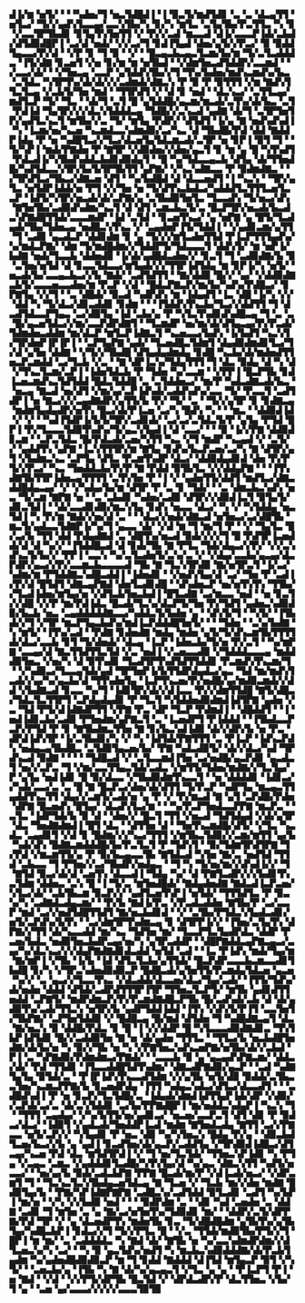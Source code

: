 ▟▐▞▆▝▅▜▞▝▝▝▚▟▅▞▜▝▅▃▜▟█▟▐▝▐▝▉▃▜▞▆▟▜▟▊▝▃▝▃▝▟▃▄▜▜▝▅▜▃▞▝▜▞▞▄▟▚▜▃▃▄▞▃▃▚▜▙▞▚▝▊▞▚▝▆▜▃▝▃▜▄▜▙▞▛▃▜▜▃▝▚▝▊▝▞▃▃▜▛▜▙▟▊▝▊▜▄▜▚▜▅▜▜▝▞▝▛▞▞▃▟▝▆▃▃▟▝▟▐▞▃▃▃▛▐▟▞▃▙▟▞▟▜▟▉▟█▛▐▝▃▞▟▝▅▟▞▝▞▞▃▞▜▝▊▟▐▜▄▟▝▟▅▞▄▜▞▞▛▃▞▝▉▝▉▟▟▜▄▃▃▞▛▞▟▝▝▞▛▝▊▝▜▝▉▝▝▞▝▝█▃▄▃▙▃▄▃▜▃▆▞▙▞▆▝▜▞▃▜▃▟▟▟▃▝▐▜▞▟▇▝▊▃▅▜▝▞▅▝▊▞▆▝▆▝▅▜▙▟▝▝▞▟▆▜▅▃▟▜▟▟▛▞▃▃▆▟▝▝▞▃▃▞▟▞▝▝▞▜▅▃▄▝▃▃▛▝▄▜▟▟▚▜▙▞▞▜▝▜▚▞▙▟▅▞▆▟▚▃▆▟▚▞▙▃▝▃▜▟▃▝▚▜▛▜▚▞▟▞▟▞▞▞▃▟▆▟▞▟▇▃▚▝▛▝▉▝▛▝▉▜▜▜▝▞▆▝▇▟▚▜▜▃▜▃▄▝▞▃▙▜▞▜▅▝▆▟▝▝▜▜▛▟▜▝▞▝▟▝▊▝▅▟▝▝▟▃▚▃▞▝▃▜▜▃▄▞▆▟▜▃▛▝▜▞▝▜▃▝▝▟▞▜▝▃▜▝█▝▄▜▟▟█▞▄▃▆▞▆▃▟▞▃▜▚▞▟▞▙▃▝▃▜▝▛▟▐▟▝▜▄▜▛▞▞▞▟▃▚▜▟▟▟▃▄▝▜▟█▞▞▃▚▃▟▝▄▟▇▝▟▞▜▝▃▜▛▜▅▜▛▞▄▟▜▃▚▃▜▝▆▜▙▞▞▃▝▜▞▝▆▜▄▝▛▟▛▞▝▟▜▟▜▝▐▞▄▝▇▝▅▟▚▟▚▟▐▝▚▝▐▃▆▞▅▞▚▃▅▝▚▃▆▟▃▃▚▟▆▟▉▞▃▞▚▃▝▟▝▜▙▟█▞▛▟▝▟▟▝▇▟▟▛▐▟▄▝▛▝▅▝▚▟█▜▃▞▞▜▃▞▟▃▅▜▄▜▟▃▆▃▟▞▃▜▛▝▅▝▊▛▐▝▉▜▝▜▝▝▜▞▚▛▐▝▆▟▞▛▇▟▅▝▛▝▇▜▛▝▞▟▉▟▅▞▞▟▅▞▄▃▜▝▊▝▆▝▄▝█▝▚▜▚▟▜▝▛▟▃▟▐▞▚▜▙▟▚▟▟▃▙▟▊▟▉▟▄▜▝▝█▝▚▞▜▟▃▃▄▃▙▝▟▜▄▝▟▞▜▜▅▟█▞▚▟▜▟▃▃▚▜▛▞▙▞▙▜▛▜▙▜▜▝▄▛▇▞▝▞▚▃▚▟▇▃▃▝▛▝▉▟▆▟▇▃▝▝▞▜▛▟▜▃▞▜▙▃▞▟▇▃▅▝▟▜▝▝▚▞▙▟█▟▝▟▝▟▃▃▅▟▜▝▐▝▚▃▚▝▝▜▛▞▄▜▃▝▅▜▟▛▐▟▟▞▅▝▛▜▝▞▞▜▅▝▅▝▜▞▟▜▚▃▙▟▃▞▚▟▟▟▜▃▜▜▜▃▅▜▃▃▛▝▐▟▜▞▚▜▛▞▅▃▟▞▟▞▃▛▇▞▄▝▃▜▙▟▉▜▅▜▃▝▜▃▃▟▚▝▜▞▅▃▞▟▚▝▇▜▅▜▙▞▃▟▉▟▚▟▆▞▚▃▜▝▟▝▟▜▝▃▆▃▙▃▜▞▃▝█▃▛▜▛▞▅▃▟▞▙▃▟▃▚▛▇▟█▜▜▟▞▃▃▃▆▟▛▝▐▟▝▃▜▟▝▝▊▃▅▜▚▃▞▝▄▝▅▛▇▝▄▝█▜▞▜▃▟▄▟▞▜▙▞▜▟▅▃▄▝▅▟█▃▚▜▚▃▝▞▝▃▄▟▅▛▐▜▞▜▟▟▐▝▝▞▄▟▊▃▆▞▄▜▜▝▜▝▃▟▉▝▄▃▟▃▛▝▟▟▊▟▆▝▊▝▄▝▜▞▞▞▆▜▃▟▅▜▜▟▝▛▐▃▛▜▜▜▄▟▚▞▚▞▆▟▃▛▇▞▝▟▆▝▜▞▆▟█▟▆▞▞▜▟▟▛▜▞▜▟▃▃▃▜▝▟▟▚▜▞▝▆▝▅▛▐▞▙▟▇▝▅▟▞▜▃▃▙▝▟▟▅▟▉▝▐▞▟▞▄▟█▟▃▟▅▞▞▝▊▃▜▝▜▝▃▟▉▟▇▞▙▝▉▝▃▜▅▞▅▜▟▝▟▝▊▃▃▜▟▃▃▞▆▜▄▟▞▞▞▜▜▛▐▟▜▟▄▝▆▝▊▛▐▞▚▝▅▜▞▝▅▃▟▞▙▞▃▃▄▃▙▃▞▞▙▝▇▟▞▝▃▟▜▟▜▜▝▝▇▞▟▟▉▝█▞▞▝▄▞▝▞▟▟▉▟▇▃▙▜▞▃▃▃▅▃▃▟▅▞▆▝▛▃▛▝▞▟▝▝█▟▃▛▇▃▛▞▆▞▙▞▚▟▚▞▛▟█▃▞▝▊▛▇▜▄▝▞▞▜▝▝▃▝▟█▟▞▝▉▃▟▝▚▟▛▟▚▝▆▝▐▟▄▟▜▝▐▃▝▟█▝▐▞▚▝▞▞▝▟▟▝▚▝▜▞▟▃▞▟▊▃▟▟▊▝▊▟▆▝▝▝▐▜▟▟▚▜▚▃▙▞▜▃▞▞▟▟▜▜▝▜▝▟▃▟▜▟▃▃▛▜▄▃▝▃▞▟▉▜▄▝▐▟▝▃▙▞▄▝▛▝▚▜▃▜▚▟▊▟▚▟█▃▄▝▜▝▃▝▃▝█▞▄▃▅▜▟▃▞▞▆▞▃▃▛▟▛▟▇▜▝▝▜▃▆▟▛▝▅▞▆▞▟▞▟▜▄▃▄▞▛▞▛▃▟▞▜▟▆▟▅▃▟▟▆▝▆▞▟▃▛▝▆▜▃▛▐▟▇▃▜▝▚▃▅▃▃▞▙▟▚▝▐▞▙▟▜▝▚▃▚▜▞▜▛▟▅▛▐▛▐▛▐▝▝▃▛▜▄▛▇▝▄▟▞▝▜▃▅▟█▃▜▟▆▜▝▟▄▟▉▟▆▟▊▜▃▞▜▞▟▝▄▜▅▝▟▟▇▝▝▞▜▞▞▜▙▟█▝▟▜▄▟▄▟▆▟▄▝▊▟█▝▚▃▙▞▟▞▆▟▅▟▜▜▅▃▛▃▆▟▟▝▃▞▜▃▙▝▞▃▝▝▇▝▟▛▐▃▚▞▜▟▄▜▜▜▝▜▝▟▃▝▉▟▄▝▟▝▚▝▟▝▞▜▚▃▜▃▆▞▃▛▐▝▐▟▅▜▟▃▙▝▛▝▜▟▅▝▚▞▃▃▆▝▝▞▛▛▐▝█▃▛▜▙▝▊▟▐▃▅▃▆▟▚▃▜▟▜▟▟▝█▟▃▜▟▟█▝▃▝▃▜▟▟▅▃▞▝▆▞▛▝▚▟▃▟▇▃▟▞▙▃▝▝▅▃▄▝▇▃▟▝▅▞▟▜▝▞▆▞▄▞▃▛▐▟▚▟▞▃▟▟▚▟▚▞▃▃▝▜▞▝▛▃▃▜▝▃▟▜▟▛▐▝▅▝▇▃▞▞▞▃▄▟▇▟▛▞▄▜▜▞▙▝▛▞▝▜▞▝▃▝▝▜▞▞▄▜▛▝▊▝▊▟▇▃▄▝▆▟▆▜▄▟▄▟▛▞▅▜▚▝█▃▞▟▞▛▐▃▅▝▃▞▚▝█▟▚▝▚▝▝▝▆▃▝▝▟▟▉▟▐▟▝▞▝▞▝▝▚▟▐▜▟▛▐▞▙▜▞▜▛▞▃▟▊▟▞▝▃▞▃▞▃▜▟▃▜▞▛▝▄▜▄▝▛▜▟▝█▛▐▝▛▞▜▃▃▃▜▟▉▜▚▟▚▞▜▞▄▃▚▜▄▟▐▝▟▝▃▃▞▝▝▝▉▝▐▞▞▛▇▝▟▟▉▟▊▃▆▝▝▃▛▃▜▟▃▝█▞▛▟▃▟▞▃▅▞▚▜▜▝▚▃▝▞▜▝▆▟▛▝▚▃▄▟▝▞▝▃▜▞▞▝▄▟▟▜▚▝▄▛▇▝▐▃▚▜▜▜▛▞▆▝▇▜▄▝▊▟▚▞▙▃▛▃▅▞▃▞▚▝▇▝▟▜▛▞▄▜▝▞▙▟▆▃▚▃▝▃▛▜▄▝▟▜▃▝▛▃▆▜▚▟▛▝▟▃▞▝▟▟▉▟▄▟▊▟▝▟▅▝▛▞▛▜▞▞▛▃▞▝▚▃▝▜▅▟▟▃▙▞▛▞▛▝▇▝▛▟▟▝▉▜▙▜▃▝▞▞▟▟▄▛▇▝▝▝▐▜▚▟▇▜▙▜▜▛▐▟▅▃▄▜▜▜▜▝▃▜▚▜▅▝▛▝▐▝▞▝▄▟▅▜▜▞▟▟▜▝▆▟▜▃▞▟▇▃▟▟█▟▄▃▄▞▝▞▝▞▚▟▄▞▙▞▆▝▟▜▛▝▛▝▃▝▊▝▜▟▞▝▝▃▝▟▆▃▙▃▚▟▚▝▅▃▝▜▞▃▆▝▇▛▇▝▅▝▝▃▝▃▙▟▊▝▚▟▅▞▃▟▉▝▟▜▛▞▞▟▉▟▐▃▜▝▉▜▄▜▞▟▊▃▜▟▐▝▝▟▞▃▃▟▊▟▉▞▆▃▚▜▄▝▊▟▚▝▅▃▃▝▟▃▞▝▚▝▞▝▚▜▟▟▄▝▅▃▜▟▐▝▚▝▛▞▆▝▇▟▞▞▅▞▟▝▃▝▝▝▟▃▞▞▅▟▞▟▇▃▟▝▅▜▅▃▞▃▞▟█▜▙▝▆▃▜▞▄▟▃▃▜▟▇▛▐▞▚▞▜▝▄▃▃▝▟▞▝▞▟▝▆▝▜▝▆▞▜▝▛▝▝▞▝▜▄▜▃▝█▞▃▞▙▝▜▜▝▟▟▝▛▟▄▟▇▟▝▃▝▟█▜▚▞▅▃▟▝▉▟▞▞▞▞▜▝█▝▛▟▜▛▐▃▅▟▟▞▟▝▟▝▚▞▞▝▐▜▟▟█▃▟▝▟▝▊▟▞▜▙▝▇▝▛▜▃▝▜▟▞▟▄▃▞▞▛▞▝▞▞▃▚▟▚▃▜▞▙▞▞▝▛▛▐▝▃▃▚▝▚▞▃▜▃▟▅▜▞▃▚▞▃▝▞▝▞▟▄▞▃▃▙▞▄▃▄▞▟▃▛▟▛▞▄▃▞▞▛▞▃▃▆▃▙▃▃▃▃▟▝▜▙▝▇▝▜▃▚▜▛▟▉▝▇▞▅▜▛▃▜▝▐▞▃▞▚▟▆▞▆▝▛▜▟▟▇▃▚▟█▃▟▟▐▝▐▟▅▟▊▝▝▞▅▟▚▜▄▞▟▝▃▞▝▜▅▝▛▝▃▟▐▞▛▞▟▝█▜▟▜▝▟▇▃▄▛▇▟▝▟▅▜▃▟▊▟█▝▝▟▚▟▅▃▛▝▅▞▅▜▚▜▚▝▜▜▙▞▞▜▃▟▐▟▅▞▆▜▄▞▅▝▞▟▜▃▙▜▅▃▙▟▐▝█▜▃▟▇▝▃▞▆▃▃▝▅▟▝▝▅▝▊▃▜▞▞▟█▝▞▞▛▝▆▞▛▟▐▟▃▝█▃▟▞▜▃▚▞▟▃▛▜▞▜▅▝▛▞▜▟▜▝▄▟▅▃▚▟▉▟▉▞▙▃▙▝▅▃▝▃▄▟▟▟▟▟▇▃▃▞▚▟▟▃▜▞▙▟▅▝▄▝▝▟▚▜▞▜▝▝▚▜▞▝▐▜▙▟▞▞▜▝▞▜▛▝▆▃▛▜▄▃▙▟▚▞▆▟▐▃▛▟▟▟█▜▅▜▞▝▝▝▜▟▅▝▝▃▚▞▙▟▇▝▚▝▆▜▞▝▐▜▚▞▃▟▝▝▛▟▇▝▊▟▅▟▇▝▆▟▄▝▆▟▅▝▄▜▞▜▞▟▚▃▆▜▙▜▜▜▜▟▞▟▃▞▃▃▙▝▊▜▝▜▞▟▅▟▞▝▟▃▄▝▐▃▛▝▐▟▅▃▙▞▜▞▅▝▛▞▃▜▝▝▚▞▆▛▇▝▃▃▄▞▟▝▇▃▜▜▟▜▜▃▜▟▝▞▃▝▅▟▐▝▞▃▅▃▃▟▉▝▞▜▟▟▟▃▃▃▄▝▆▟▟▟▉▜▅▃▝▞▅▞▚▝▟▝▉▜▚▟▊▝▜▃▟▜▛▜▚▟▜▟▜▜▟▟▊▝▛▃▆▟▚▜▚▃▆▞▜▝▝▞▚▟▉▃▞▜▃▃▄▜▟▞▄▟▝▜▛▜▅▛▐▞▙▜▜▟▛▟▄▟▃▞▄▃▝▜▟▝▆▞▆▟▚▜▃▟▞▞▄▞▚▞▄▃▙▞▟▝▜▜▚▟▅▜▄▝▐▃▛▜▚▃▅▞▛▞▅▟█▞▄▞▆▟▉▃▆▟▞▞▟▟▝▞▙▟▇▃▟▝▊▃▃▝▚▞▜▝▐▟▊▜▛▞▟▞▞▟▐▃▃▝▛▞▞▟▆▜▜▟█▝▇▜▞▟█▃▞▜▟▃▜▃▜▜▛▜▝▃▛▟▄▟▄▟▊▝▛▝▜▃▜▝▚▜▟▟▅▟▉▟▆▟▐▟▜▛▇▝▄▟▅▝▞▃▝▜▟▝▛▜▞▟▐▟▇▟▛▜▜▝▞▛▇▝▛▃▝▟▛▝▜▃▛▝▛▟▆▟▐▝▝▟█▟▟▜▝▝▐▝▅▟▐▟▊▃▙▞▃▟▉▝▛▜▅▟▆▞▄▛▇▃▜▝▃▝▐▃▅▟▛▜▝▛▐▟▟▟▝▝▐▜▙▟▃▃▛▃▛▞▛▜▟▝▛▝▊▝▇▜▙▟▆▃▜▜▅▝▇▝▊▞▙▃▚▟▐▟▉▝▟▞▞▟▛▞▙▝▅▝▛▃▝▟▛▟▐▟▚▜▛▝▐▞▃▜▙▟▊▞▚▝▞▝▚▝▐▟▜▟▞▛▇▜▜▜▝▃▝▛▐▃▛▝▐▟▚▃▛▟▚▝▅▟▄▃▄▜▙▟█▃▝▃▜▟▉▜▄▃▅▞▙▞▝▛▇▝▚▟▃▟▉▜▞▝▟▞▞▟▃▞▚▟▝▜▛▟▚▃▟▝▉▟▇▝▝▝▝▝▜▟█▃▟▝▞▝▃▜▃▃▆▟▐▜▅▝▃▞▅▟█▞▄▃▛▟▊▝▄▃▟▃▜▝▅▞▞▃▛▃▝▜▝▞▆▞▃▃▜▜▄▃▜▟▞▃▟▃▝▞▆▜▜▞▜▟▅▞▆▟▇▞▞▜▃▜▄▞▛▝▄▜▄▝▅▟▐▟▊▝█▝▉▞▟▃▃▝▞▜▙▟▉▟▆▜▚▃▃▜▝▝▅▝▟▟▟▟▊▝▐▟▊▃▞▞▚▟▞▃▃▞▃▝▃▝█▝▇▝█▃▛▃▞▟▅▞▟▞▟▜▜▝▜▞▛▃▛▝▚▟▛▜▄▝▆▃▄▃▜▜▄▟▟▜▚▃▜▜▝▟▄▞▞▃▆▜▞▃▟▞▅▝▄▝▛▝▞▝▛▞▆▃▟▝▇▝▄▜▝▃▛▟█▞▛▟▅▝▟▛▇▝█▃▅▟▚▝█▜▄▞▝▟▃▟▚▜▃▞▆▝▝▝▚▞▛▃▛▜▅▟▃▃▛▛▇▝▆▃▛▃▝▝▃▜▃▝▐▟▛▜▟▞▙▝▉▝▟▝▝▟▅▞▞▝█▃▜▝▜▜▝▞▅▃▟▝▜▟▜▟▄▟▝▞▟▞▄▜▛▝▟▃▝▜▅▟▇▟▆▟▐▝█▜▝▟▃▝▝▟▜▜▅▝▟▝▝▜▅▜▚▃▆▟█▞▟▜▞▝▞▜▃▝▚▃▟▃▝▃▄▟▊▜▝▞▟▝▊▝█▟▆▞▞▞▚▃▞▜▜▜▝▞▆▜▙▃▜▟▉▞▞▃▆▞▆▜▜▝▄▞▙▝▚▟▞▟▚▝█▟▇▃▆▟▟▟█▞▙▞▛▃▜▃▜▝▛▝▜▟▚▜▝▝▉▞▜▟▆▜▛▟▜▛▇▝▜▞▛▟▝▞▆▃▆▜▜▞▄▝▛▝▉▞▙▃▄▃▃▜▙▝▇▜▟▃▟▝▚▜▅▝▇▞▃▝▅▟▜▟▝▜▜▟▝▃▙▃▃▝▜▝▛▜▅▞▞▃▞▜▙▟▛▞▅▟▄▃▝▝▜▝▚▝▜▞▅▞▆▞▞▟▚▟▐▞▞▝▜▝▇▜▟▝▉▃▞▟▞▟▝▃▅▜▚▝▟▃▃▟▐▝▜▟▄▝▚▞▝▟▝▛▇▜▃▟▛▞▞▞▙▟▊▜▚▃▜▟▆▝▟▟▅▃▝▃▚▝█▝▐▝▜▞▃▝▆▜▅▟█▟▞▝▇▟▄▟▅▟▇▝▇▟▃▟▐▃▛▃▅▞▚▜▃▞▟▞▝▃▙▜▙▃▆▝▉▃▛▞▞▝▄▟▜▃▅▜▚▛▐▝▅▜▟▞▝▜▜▜▟▜▃▝▛▝▉▃▚▞▚▝▃▟▇▟▃▟▄▃▆▞▝▝▛▞▙▝▇▟▐▞▛▃▝▞▛▃▟▃▟▟▅▝▇▜▙▞▛▝▃▞▃▃▛▝▆▟▝▃▞▞▅▟▜▟█▜▜▟▜▝▇▞▅▃▙▟▊▟▝▝▞▝▃▜▙▞▛▜▟▃▚▜▄▟▃▟▊▞▅▜▞▃▛▟▚▞▙▜▚▝▝▃▞▟▆▜▛▜▚▟▆▃▄▝▊▝▟▜▛▛▐▞▞▝▐▜▅▞▃▜▄▜▚▝▟▛▇▞▞▜▜▝▟▞▚▃▃▟▟▝▆▞▚▃▝▜▟▜▅▝▆▞▝▜▃▃▛▜▃▜▄▟▛▟▃▝▟▟▛▝▛▃▅▞▙▟▃▝▅▟▉▜▅▃▙▟▛▃▄▞▅▞▚▝▄▜▛▃▟▟▛▝▝▟█▛▇▟▟▃▄▛▇▃▄▃▞▃▄▞▚▞▟▃▚▃▞▞▞▟▄▛▇▟▇▟▊▟▃▟▟▝▅▜▟▝▃▟▝▝▐▃▝▛▐▟▚▝▆▟▞▜▄▞▆▝▇▞▆▛▐▝▞▜▙▝▐▞▙▝▐▟▝▟▜▃▜▃▙▞▄▜▜▟▞▝█▃▛▟▛▃▃▃▙▃▆▃▃▟▊▜▙▟█▝▊▞▚▝▞▜▛▃▚▟▅▟▉▟▉▃▛▝█▟█▃▟▞▄▜▅▜▜▞▛▃▆▟▄▜▟▃▅▝▄▃▅▝▚▞▞▝▃▝▄▃▞▞▜▃▃▜▚▃▝▞▟▃▟▟▞▟▃▃▅▞▟▃▞▜▄▞▃▟▞▝▐▜▜▞▜▟▚▞▟▞▅▟▅▝▟▟▟▝▟▜▟▞▃▟▛▟▜▜▜▛▐▜▛▝▜▜▅▃▜▃▛▜▞▝▆▜▙▝▄▟▊▟▜▜▅▟▟▝▃▛▇▜▞▝▆▟▛▟▆▃▛▞▛▞▛▃▆▟▇▟█▃▛▜▙▝█▞▃▟▚▟▞▃▙▝▟▝▟▞▄▟▉▜▚▞▃▟▞▜▜▃▚▝▅▜▛▞▙▝▄▟▛▜▟▟▐▟▟▝▐▜▚▝▞▟▚▜▞▛▐▜▝▃▃▜▅▜▞▜▙▛▇▞▝▃▛▜▅▜▟▟▉▝▞▝█▟█▃▄▝█▞▆▟▝▟▜▟▅▝▜▝▚▟█▟▇▃▄▜▝▟▃▝▇▞▅▃▚▝▉▝▟▟█▞▛▟▃▝▊▝█▝▐▝▞▞▟▟▛▝█▝▚▜▃▃▃▟▉▟▇▟▊▃▝▜▚▜▙▛▐▟▜▟▊▝█▞▞▃▟▟▉▜▅▝▇▝▅▝▟▞▄▟▅▝▜▜▜▃▝▝▜▜▃▞▙▝▅▃▙▟█▜▅▟▇▞▟▞▙▞▅▝▚▝▉▞▞▜▙▝▅▝▚▝▞▛▇▜▅▃▚▟▚▃▅▛▇▞▅▜▙▞▟▞▞▃▙▟▝▛▐▝▃▝▚▛▇▟▉▞▛▟▆▟▆▃▞▛▇▟▞▝▝▃▃▃▙▝▉▝▄▝▄▃▄▟▚▛▇▃▆▞▝▟▟▃▞▟▞▝▛▟▝▜▜▟▊▝▐▜▃▃▟▟█▜▟▜▚▟▆▞▝▟▇▃▟▛▇▟▉▞▄▃▛▝▝▃▟▝▚▟▇▜▄▜▄▝▉▜▟▞▃▝▝▛▐▛▐▟▚▜▚▃▃▟▜▟▆▝▞▞▄▜▙▝▅▜▞▟▉▝▉▟▟▞▃▜▙▃▃▜▅▞▚▃▆▃▛▛▇▞▙▝▊▃▅▟▛▟▄▝▐▜▜▝▚▟▄▃▚▟▃▞▟▜▃▞▟▃▃▟▜▝▝▝▃▟█▟▚▟▐▝▛▝▅▝▊▃▛▞▜▃▜▟█▞▃▝▐▟▄▟▞▟▆▟▐▟▜▜▄▛▐▟▞▟▛▝▞▟▉▞▞▃▛▟▞▃▞▃▝▟▞▃▚▜▟▟▊▝▃▞▙▞▛▛▇▟█▛▐▝▆▞▅▟▟▃▚▟▄▛▐▝▚▃▚▝▜▝▝▜▜▜▝▃▄▟▄▞▝▞▚▞▙▜▜▞▅▞▄▟▊▃▞▝▅▃▅▞▃▃▛▃▜▝▟▜▝▟▊▝▛▝▉▟▃▞▟▃▞▝▐▟▉▜▝▞▄▟▃▟▞▜▅▟▟▛▐▃▟▝▆▟▆▝▇▜▅▟▃▟▄▝▇▜▜▝▃▞▞▛▇▃▃▝▅▜▞▃▛▞▞▝▚▜▄▟▊▝▛▝▅▃▝▟▉▝▚▞▚▜▅▃▚▝█▟▄▝▛▞▄▝▝▟▉▃▙▟▜▃▅▞▙▃▞▞▙▝▄▝▄▟▐▝▊▃▟▜▅▞▟▞▄▃▛▞▃▟▟▜▄▝▞▜▛▟▉▟▐▟█▃▞▟▜▃▄▞▚▃▅▝▛▟▝▟▃▝▆▜▟▜▛▟▐▝▞▝▜▝▅▞▜▃▜▟▞▝▜▜▅▃▚▛▐▟▊▝▚▝▛▜▄▝▞▃▄▃▝▃▆▃▝▞▄▟▟▟▊▜▃▟█▞▚▜▚▜▄▞▟▝▚▞▄▃▝▟▇▃▚▜▜▝▚▟▜▞▅▃▃▞▝▝▅▞▄▞▙▝▉▟▞▃▟▃▙▛▇▝▛▛▇▝█▃▟▞▆▞▛▝▞▟▐▃▟▞▅▃▞▝▞▟▛▃▆▜▝▜▝▝▜▃▚▃▜▃▚▜▙▟▄▃▅▜▟▃▄▝▇▝▜▃▅▝▞▝▜▃▙▝▆▞▞▟▅▝▆▟▇▝█▟▉▜▄▞▙▝▝▛▇▞▚▛▐▟▇▛▇▛▇▝▃▟█▃▚▞▃▟▜▟▟▝▉▜▃▟▊▝▃▟▜▝▚▞▙▛▐▝▆▞▅▝▝▞▚▝▞▞▙▟▉▝▅▟▝▝▝▝▉▟▛▟▆▝▃▝▝▟▊▝▚▟▝▃▅▟▅▝▃▝▟▟▇▝▃▟▊▝▜▝▆▜▅▝▃▝▄▝▇▞▃▞▅▜▅▜▚▞▜▟▉▟▊▝▆▞▝▝▟▟▛▞▃▜▞▟▛▛▇▞▛▟▝▜▛▝▞▝▄▝▟▃▅▟▛▜▚▝▆▟▅▜▙▝▊▃▝▜▞▟█▟█▟▆▝▄▜▙▜▚▞▄▜▙▜▄▞▚▟█▃▙▛▐▝▊▟▃▞▞▜▝▜▞▞▛▜▃▝█▝▝▞▃▝▜▜▟▞▆▟▉▜▙▞▛▜▞▞▜▝█▛▐▝▆▝▆▞▝▃▝▃▟▟▟▟▃▝▚▝▇▟▝▟▞▝▇▜▙▝▅▝▚▞▃▃▚▟▆▟▛▟▆▞▞▟▜▃▅▃▚▞▚▝▃▞▝▝▚▝▉▝▄▃▜▟▚▞▅▟▜▝▚▝▆▃▙▃▚▟▉▟▟▟▇▞▟▞▛▃▙▜▄▟▆▝▚▞▄▟▅▟█▟▉▟▉▃▛▝▆▝▜▝▊▟▟▝▇▟▟▟▝▟▐▜▟▝▆▜▄▃▛▝▉▜▝▞▚▜▞▝▝▃▅▃▙▞▄▝▐▜▙▝▚▝▇▝▟▞▚▞▄▃▄▃▜▝▞▜▃▝▄▝▄▝▝▛▐▃▛▜▝▛▐▝▅▝▇▟▝▝▞▟▝▝▞▞▛▜▞▟▛▜▙▝█▃▜▟▝▞▝▟▛▟▃▟▛▞▛▝▟▃▜▜▅▃▝▞▙▞▜▝▄▝▝▃▅▝▄▞▃▃▃▞▞▞▞▞▃▃▃▜▉▜▉
